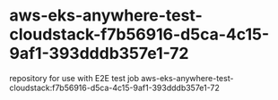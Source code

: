 # aws-eks-anywhere-test-cloudstack-f7b56916-d5ca-4c15-9af1-393dddb357e1-72
repository for use with E2E test job aws-eks-anywhere-test-cloudstack:f7b56916-d5ca-4c15-9af1-393dddb357e1-72
